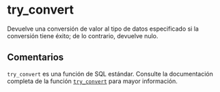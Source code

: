 ﻿---
SidebarGroup: "index-conversion-functions"
Autogenerated: true
---

# try_convert

Devuelve una conversión de valor al tipo de datos especificado si la conversión tiene éxito; de lo contrario, devuelve nulo.

## Comentarios 

`try_convert` es una función de SQL estándar. Consulte la documentación completa de la función [`try_convert`](https://learn.microsoft.com/es-es/sql/t-sql/functions/try_convert-transact-sql) para mayor información.
